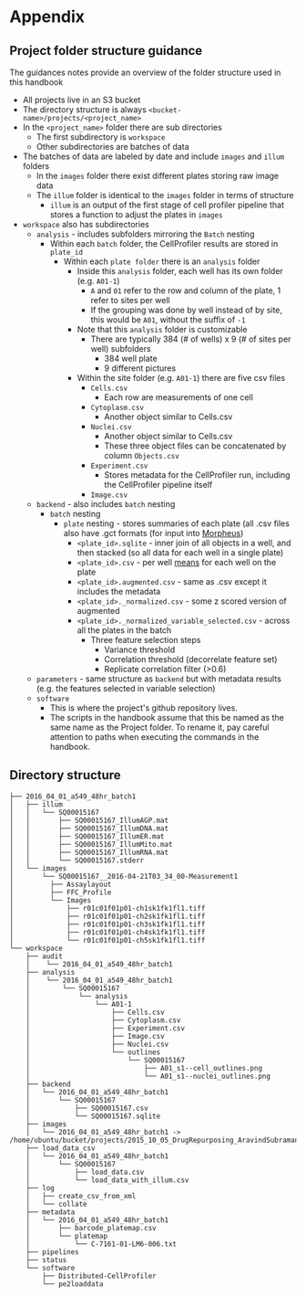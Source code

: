 # Appendix

## Project folder structure guidance

The guidances notes provide an overview of the folder structure used in
this handbook

-   All projects live in an S3 bucket
-   The directory structure is always
    `<bucket-name>/projects/<project_name>`
-   In the `<project_name>` folder there are sub directories
    -   The first subdirectory is `workspace`
    -   Other subdirectories are batches of data
-   The batches of data are labeled by date and include `images` and
    `illum` folders
    -   In the `images` folder there exist different plates storing raw
        image data
    -   The `illum` folder is identical to the `images` folder in terms
        of structure
        -   `illum` is an output of the first stage of cell profiler
            pipeline that stores a function to adjust the plates in
            `images`
-   `workspace` also has subdirectories
    -   `analysis` - includes subfolders mirroring the `Batch` nesting
        -   Within each `batch` folder, the CellProfiler results are
            stored in `plate_id`
            -   Within each `plate folder` there is an `analysis` folder
                -   Inside this `analysis` folder, each well has its own
                    folder (e.g. `A01-1`)
                    -   `A` and `01` refer to the row and column of the
                        plate, 1 refer to sites per well
                    -   If the grouping was done by well instead of by
                        site, this would be `A01`, without the suffix of
                        `-1`
                -   Note that this `analysis` folder is customizable
                    -   There are typically 384 (# of wells) x 9 (# of
                        sites per well) subfolders
                        -   384 well plate
                        -   9 different pictures
                -   Within the site folder (e.g. `A01-1`) there are five
                    csv files
                    -   `Cells.csv`
                        -   Each row are measurements of one cell
                    -   `Cytoplasm.csv`
                        -   Another object similar to Cells.csv
                    -   `Nuclei.csv`
                        -   Another object similar to Cells.csv
                        -   These three object files can be concatenated
                            by column `Objects.csv`
                    -   `Experiment.csv`
                        -   Stores metadata for the CellProfiler run,
                            including the CellProfiler pipeline itself
                    -   `Image.csv`
    -   `backend` - also includes `batch` nesting
        -   `batch` nesting
            -   `plate` nesting - stores summaries of each plate (all
                .csv files also have .gct formats (for input into
                [Morpheus](https://software.broadinstitute.org/morpheus/))
                -   `<plate_id>.sqlite` - inner join of all objects in a
                    well, and then stacked (so all data for each well in
                    a single plate)
                -   `<plate_id>.csv` - per well
                    [means](https://github.com/broadinstitute/cytominer_scripts/blob/master/aggregate.R#L44)
                    for each well on the plate
                -   `<plate_id>.augmented.csv` - same as .csv except it
                    includes the metadata
                -   `<plate_id>._normalized.csv` - some z scored version
                    of augmented
                -   `<plate_id>._normalized_variable_selected.csv` -
                    across all the plates in the batch
                    -   Three feature selection steps
                        -   Variance threshold
                        -   Correlation threshold (decorrelate feature
                            set)
                        -   Replicate correlation filter (\>0.6)
    -   `parameters` - same structure as `backend` but with metadata
        results (e.g. the features selected in variable selection)
    -   `software`
        -   This is where the project's github repository lives.
        -   The scripts in the handbook assume that this be named as the
            same name as the Project folder. To rename it, pay careful
            attention to paths when executing the commands in the
            handbook.

## Directory structure

    ├── 2016_04_01_a549_48hr_batch1
    │   ├── illum
    │   │   └── SQ00015167
    │   │       ├── SQ00015167_IllumAGP.mat
    │   │       ├── SQ00015167_IllumDNA.mat
    │   │       ├── SQ00015167_IllumER.mat
    │   │       ├── SQ00015167_IllumMito.mat
    │   │       ├── SQ00015167_IllumRNA.mat
    │   │       └── SQ00015167.stderr
    │   └── images
    │       └── SQ00015167__2016-04-21T03_34_00-Measurement1
    │         ├── Assaylayout
    │         ├── FFC_Profile
    │         └── Images
    │             ├── r01c01f01p01-ch1sk1fk1fl1.tiff
    │             ├── r01c01f01p01-ch2sk1fk1fl1.tiff
    │             ├── r01c01f01p01-ch3sk1fk1fl1.tiff
    │             ├── r01c01f01p01-ch4sk1fk1fl1.tiff
    │             └── r01c01f01p01-ch5sk1fk1fl1.tiff
    └── workspace
        ├── audit
        │    └── 2016_04_01_a549_48hr_batch1
        ├── analysis
        │    └── 2016_04_01_a549_48hr_batch1
        │        └── SQ00015167
        │            └── analysis
        │                └── A01-1
        │                    ├── Cells.csv
        │                    ├── Cytoplasm.csv
        │                    ├── Experiment.csv
        │                    ├── Image.csv
        │                    ├── Nuclei.csv
        │                    └── outlines
        │                        └── SQ00015167
        │                            ├── A01_s1--cell_outlines.png
        │                            └── A01_s1--nuclei_outlines.png
        ├── backend
        │   └── 2016_04_01_a549_48hr_batch1
        │       └── SQ00015167
        │           ├── SQ00015167.csv
        │           └── SQ00015167.sqlite
        ├── images
        │   └── 2016_04_01_a549_48hr_batch1 -> /home/ubuntu/bucket/projects/2015_10_05_DrugRepurposing_AravindSubramanian_GolubLab_Broad/2016_04_01_a549_48hr_batch1/images/
        ├── load_data_csv
        │   └── 2016_04_01_a549_48hr_batch1
        │       └── SQ00015167
        │           ├── load_data.csv
        │           └── load_data_with_illum.csv
        ├── log 
        │   ├── create_csv_from_xml
        │   └── collate       
        ├── metadata
        │   └── 2016_04_01_a549_48hr_batch1
        │       ├── barcode_platemap.csv
        │       └── platemap
        │           └── C-7161-01-LM6-006.txt
        ├── pipelines
        ├── status
        └── software
            ├── Distributed-CellProfiler
            └── pe2loaddata
